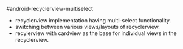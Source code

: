 #android-recyclerview-multiselect

- recyclerview implementation having multi-select functionality. 
- switching between various views/layouts of recyclerview. 
- recylerview with cardview as the base for individual views in the recyclerview.
